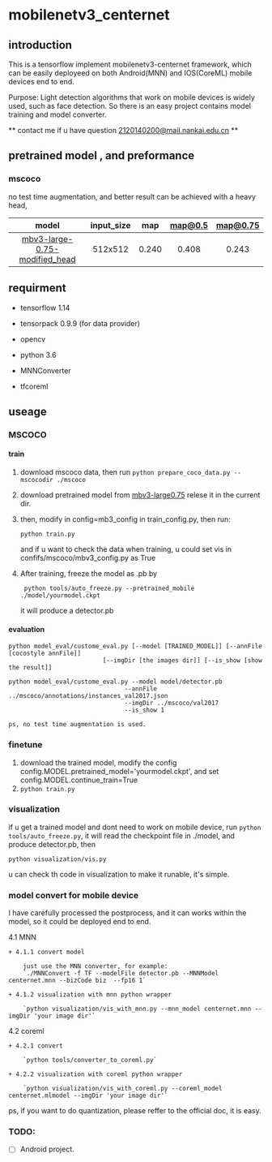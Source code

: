 # mobilenetv3_centernet

## introduction

This is a tensorflow implement mobilenetv3-centernet framework,
which can be easily deployeed on both Android(MNN) and IOS(CoreML) mobile devices end to end.

Purpose: Light detection algorithms that work on mobile devices is widely used, 
such as face detection.
So there is an easy project contains model training and model converter. 

** contact me if u have question 2120140200@mail.nankai.edu.cn **



## pretrained model , and preformance

### mscoco

no test time augmentation, and better result can be achieved with a heavy head,

| model                     |input_size |map      | map@0.5|map@0.75|
| :------:                  |:------:   |:------:  |:------:  |:------:  |
|[mbv3-large-0.75-modified_head](https://drive.google.com/drive/folders/13zvokhOmfSexXNt6fDeFvjedllvLMJfZ?usp=sharing)  |512x512     | 0.240| 0.408|0.243  |


## requirment

+ tensorflow 1.14

+ tensorpack 0.9.9  (for data provider)

+ opencv

+ python 3.6

+ MNNConverter

+ tfcoreml

## useage

### MSCOCO

#### train
1. download mscoco data, then run `python prepare_coco_data.py --mscocodir ./mscoco`

2. download pretrained model from
[mbv3-large0.75](https://storage.googleapis.com/mobilenet_v3/checkpoints/v3-large_224_0.75_float.tgz)
relese it in the current dir.

3. then, modify in config=mb3_config in train_config.py,  then run:

   ```python train.py```
   
   and if u want to check the data when training, u could set vis in confifs/mscoco/mbv3_config.py as True

4. After training, freeze the model as .pb  by

    ` python tools/auto_freeze.py --pretrained_mobile ./model/yourmodel.ckpt`

    it will produce a detector.pb


#### evaluation

```
python model_eval/custome_eval.py [--model [TRAINED_MODEL]] [--annFile [cocostyle annFile]]
                          [--imgDir [the images dir]] [--is_show [show the result]]

python model_eval/custome_eval.py --model model/detector.pb
                                --annFile ../mscoco/annotations/instances_val2017.json
                                --imgDir ../mscoco/val2017
                                --is_show 1

ps, no test time augmentation is used.
```


### finetune
1. download the trained model,
modify the config config.MODEL.pretrained_model='yourmodel.ckpt',
and set config.MODEL.continue_train=True
2. `python train.py`


### visualization

if u get a trained model and dont need to work on mobile device, run `python tools/auto_freeze.py`, it will read the checkpoint file in ./model, and produce detector.pb, then

`python visualization/vis.py`

u can check th code in visualization to make it runable, it's simple.


### model convert for mobile device
I have carefully processed the postprocess, and it can works within the model, so it could be deployed end to end.

4.1 MNN

    + 4.1.1 convert model

        just use the MNN converter, for example:
        `./MNNConvert -f TF --modelFile detector.pb --MNNModel centernet.mnn --bizCode biz  --fp16 1`

    + 4.1.2 visualization with mnn python wrapper

        `python visualization/vis_with_mnn.py --mnn_model centernet.mnn --imgDir 'your image dir'`

4.2 coreml

    + 4.2.1 convert

        `python tools/converter_to_coreml.py`

    + 4.2.2 visualization with coreml python wrapper

        `python visualization/vis_with_coreml.py --coreml_model centernet.mlmodel --imgDir 'your image dir'`

ps, if you want to do quantization, please reffer to the official doc, it is easy.

### TODO: 
- [ ] Android project.
